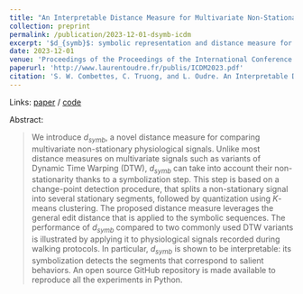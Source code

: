 ```yaml
---
title: "An Interpretable Distance Measure for Multivariate Non-Stationary Physiological Signals"
collection: preprint
permalink: /publication/2023-12-01-dsymb-icdm
excerpt: '$d_{symb}$: symbolic representation and distance measure for multivariate time series.'
date: 2023-12-01
venue: 'Proceedings of the Proceedings of the International Conference on Data Mining Workshops (ICDMW) (to appear)'
paperurl: 'http://www.laurentoudre.fr/publis/ICDM2023.pdf'
citation: 'S. W. Combettes, C. Truong, and L. Oudre. An Interpretable Distance Measure for Multivariate Non-Stationary Physiological Signals. In Proceedings of the Proceedings of the International Conference on Data Mining Workshops (ICDMW) (to appear), Shanghai, China, 2023.'
---
```


Links: [paper](http://www.laurentoudre.fr/publications.html) / [code](https://github.com/sylvaincom/d-symb)

Abstract:
>We introduce $d_{symb}$, a novel distance measure for comparing multivariate non-stationary physiological signals. Unlike most distance measures on multivariate signals such as variants of Dynamic Time Warping (DTW), $d_{symb}$ can take into account their non-stationarity thanks to a symbolization step. This step is based on a change-point detection procedure, that splits a non-stationary signal into several stationary segments, followed by quantization using $K$-means clustering. The proposed distance measure leverages the general edit distance that is applied to the symbolic sequences. The performance of $d_{symb}$ compared to two commonly used DTW variants is illustrated by applying it to physiological signals recorded during walking protocols. In particular, $d_{symb}$ is shown to be interpretable: its symbolization detects the segments that correspond to salient behaviors. An open source GitHub repository is made available to reproduce all the experiments in Python.